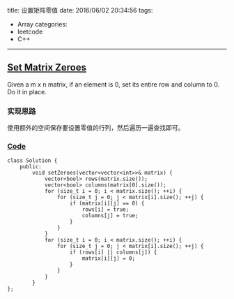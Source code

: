 title: 设置矩阵零值
date: 2016/06/02 20:34:56
tags:
- Array
categories:
- leetcode
- C++

---
## [Set Matrix Zeroes](https://leetcode.com/problems/set-matrix-zeroes/)
Given a m x n matrix, if an element is 0, set its entire row and column to 0. Do it in place.

### 实现思路
使用额外的空间保存要设置零值的行列，然后遍历一遍查找即可。

### [Code](https://github.com/Finalcheat/leetcode/blob/master/src/Set-Matrix-Zeroes.cpp)
```
class Solution {
    public:
        void setZeroes(vector<vector<int>>& matrix) {
            vector<bool> rows(matrix.size());
            vector<bool> columns(matrix[0].size());
            for (size_t i = 0; i < matrix.size(); ++i) {
                for (size_t j = 0; j < matrix[i].size(); ++j) {
                    if (matrix[i][j] == 0) {
                        rows[i] = true;
                        columns[j] = true;
                    }
                }
            }
            for (size_t i = 0; i < matrix.size(); ++i) {
                for (size_t j = 0; j < matrix[i].size(); ++j) {
                    if (rows[i] || columns[j]) {
                        matrix[i][j] = 0;
                    }
                }
            }
        }
};
```
